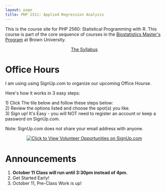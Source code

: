 ```yaml
---
layout: page
title: PHP 2511: Applied Regression Analysis
---
```




<div class="main-explain-area jumbotron">


This is the course site for PHP 2560: Statistical Programming with R. This course is part of the core sequence of courses in the <a href="https://www.brown.edu/academics/public-health/biostatistics/educational-programs/masters-program">Biostatistics Master's Program</a> at Brown University.

<div style="text-align: center;">
  <a class="btn btn-intro btn-lg" href="http://php2560.com/syllabus/">The Syllabus</a>
</div>


</div>






<div class="main-explain-area jumbotron">

<h1> Office Hours</h1>


<p>I am using&nbsp;using SignUp.com to organize our upcoming Office Hourse.</p>
<p>Here's how it works in 3 easy steps:</p>
<p>1) Click&nbsp;The tile below and follow these steps below:<br />2) Review the options listed and choose the spot(s) you like.<br />3) Sign up! It's Easy - you will NOT need to register an account or keep a password on SignUp.com.</p>
<p>Note: SignUp.com does not share your email address with anyone.</p>
<p style="text-align: center;"><a href="http://signup.com/go/MxeEzWb" target="_blank" rel="noopener noreferrer"><img src="https://signup.com/imgs/icons/signup-choose-a-spot-btn.png" alt="Click to View Volunteer Opportunities on SignUp.com" /></a></p>
</div>


<div class="main-explain-area jumbotron">

<h1> Announcements</h1>



<ol style="list-style-type: decimal">
<li><strong>October 11 Class will run until 3:30pm instead of 4pm.</strong></li>
<li>Get Started Early!</li>
<li> October 11, Pre-Class Work is up!</li>
</ol>
</div>


